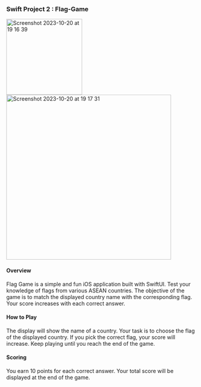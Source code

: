 ### Swift Project 2 : Flag-Game
<img width="200" alt="Screenshot 2023-10-20 at 19 16 39" src="https://github.com/sadstitch003/Flag-Game/assets/80204631/365dd135-ebb7-4b67-9bfd-2313df20d79f">
<img width="435" alt="Screenshot 2023-10-20 at 19 17 31" src="https://github.com/sadstitch003/Flag-Game/assets/80204631/3fd29858-84e4-4926-9661-4cf8eed5c218">

#### Overview
Flag Game is a simple and fun iOS application built with SwiftUI. Test your knowledge of flags from various ASEAN countries. The objective of the game is to match the displayed country name with the corresponding flag. Your score increases with each correct answer.

#### How to Play
The display will show the name of a country.
Your task is to choose the flag of the displayed country.
If you pick the correct flag, your score will increase.
Keep playing until you reach the end of the game.

#### Scoring
You earn 10 points for each correct answer.
Your total score will be displayed at the end of the game.
